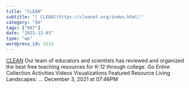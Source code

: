 ```yaml
---
title: "CLEAN"
subtitle: "[ CLEAN](https://cleanet.org/index.html)"
category: "86"
tags: ["987"]
date: "2021-12-03"
type: "wp"
wordpress_id: 3131
---
```

[ CLEAN](https://cleanet.org/index.html)
 Our team of educators and scientists has reviewed and organized the best free teaching resources for K-12 through college. Go Entire Collection Activities Videos Visualizations Featured Resource Living Landscapes: …
December 3, 2021 at 07:46PM